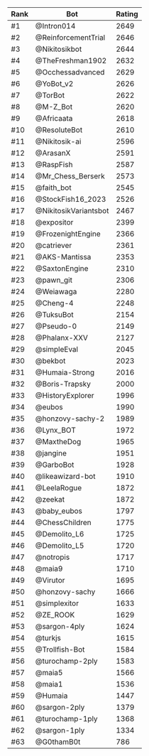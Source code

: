 Rank|Bot|Rating
---|---|---
#1|@Intron014|2649
#2|@ReinforcementTrial|2646
#3|@Nikitosikbot|2644
#4|@TheFreshman1902|2632
#5|@Occhessadvanced|2629
#6|@YoBot_v2|2626
#7|@TorBot|2622
#8|@M-Z_Bot|2620
#9|@Africaata|2618
#10|@ResoluteBot|2610
#11|@Nikitosik-ai|2596
#12|@ArasanX|2591
#13|@RaspFish|2587
#14|@Mr_Chess_Berserk|2573
#15|@faith_bot|2545
#16|@StockFish16_2023|2526
#17|@NikitosikVariantsbot|2467
#18|@expositor|2399
#19|@FrozenightEngine|2366
#20|@catriever|2361
#21|@AKS-Mantissa|2353
#22|@SaxtonEngine|2310
#23|@pawn_git|2306
#24|@Weiawaga|2280
#25|@Cheng-4|2248
#26|@TuksuBot|2154
#27|@Pseudo-0|2149
#28|@Phalanx-XXV|2127
#29|@simpleEval|2045
#30|@bekbot|2023
#31|@Humaia-Strong|2016
#32|@Boris-Trapsky|2000
#33|@HistoryExplorer|1996
#34|@eubos|1990
#35|@honzovy-sachy-2|1989
#36|@Lynx_BOT|1972
#37|@MaxtheDog|1965
#38|@jangine|1951
#39|@GarboBot|1928
#40|@likeawizard-bot|1910
#41|@LeelaRogue|1872
#42|@zeekat|1872
#43|@baby_eubos|1797
#44|@ChessChildren|1775
#45|@Demolito_L6|1725
#46|@Demolito_L5|1720
#47|@notropis|1717
#48|@maia9|1710
#49|@Virutor|1695
#50|@honzovy-sachy|1666
#51|@simplexitor|1633
#52|@ZE_ROOK|1629
#53|@sargon-4ply|1624
#54|@turkjs|1615
#55|@Trollfish-Bot|1584
#56|@turochamp-2ply|1583
#57|@maia5|1566
#58|@maia1|1536
#59|@Humaia|1447
#60|@sargon-2ply|1379
#61|@turochamp-1ply|1368
#62|@sargon-1ply|1334
#63|@G0thamB0t|786
